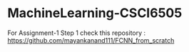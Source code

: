 # MachineLearning-CSCI6505

For Assignment-1 Step 1 check this repository : https://github.com/mayankanand111/FCNN_from_scratch
